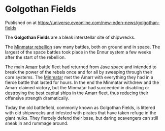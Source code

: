 # Golgothan Fields
Published on  at https://universe.eveonline.com/new-eden-news/golgothan-fields

The **Golgothan Fields** are a bleak interstellar site of shipwrecks.

The [Minmatar rebellion](25a8Ts7aOIqgem8gcsm71N) saw many
battles, both on ground and in space. The largest of the space battles
took place in the Ennur system a few weeks after the start of the
rebellion.

The main [Amarr](6BPFRy27fN4LnYlIyzvEwo) battle fleet had returned from
[Jove](6xoRWydZHCG4nplVmqXV9G) space and intended to break the power of the
rebels once and for all by sweeping through their core systems. The
[Minmatar](1rpu7pfwTPVznAczjw2pOp) met the Amarr with everything they had
in a fierce battle that lasted for hours. In the end the Minmatar
withdrew and the Amarr claimed victory, but the Minmatar had succeeded
in disabling or destroying the best capital ships in the Amarr fleet,
thus reducing their offensive strength dramatically.

Today the old battlefield, commonly known as Golgothan Fields, is
littered with old shipwrecks and infested with pirates that have taken
refuge in the giant hulks. They fiercely defend their base, but daring
scavengers can still sneak in and rummage around.
